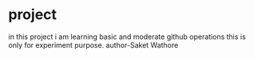 # project
in this project i am learning basic and moderate github operations this is only for experiment purpose.
author-Saket Wathore
